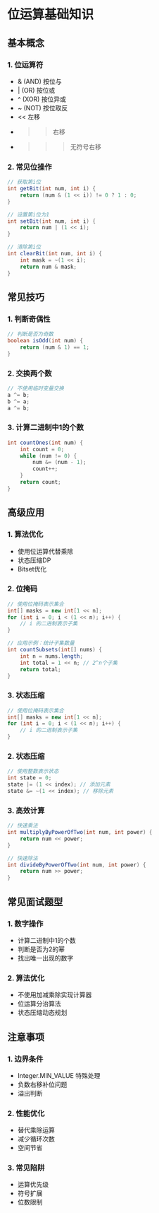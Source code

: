 # 位运算基础知识

## 基本概念

### 1. 位运算符
- & (AND) 按位与
- | (OR) 按位或
- ^ (XOR) 按位异或
- ~ (NOT) 按位取反
- << 左移
- >> 右移
- >>> 无符号右移

### 2. 常见位操作
```java
// 获取第i位
int getBit(int num, int i) {
    return (num & (1 << i)) != 0 ? 1 : 0;
}

// 设置第i位为1
int setBit(int num, int i) {
    return num | (1 << i);
}

// 清除第i位
int clearBit(int num, int i) {
    int mask = ~(1 << i);
    return num & mask;
}
```

## 常见技巧

### 1. 判断奇偶性
```java
// 判断是否为奇数
boolean isOdd(int num) {
    return (num & 1) == 1;
}
```

### 2. 交换两个数
```java
// 不使用临时变量交换
a ^= b;
b ^= a;
a ^= b;
```

### 3. 计算二进制中1的个数
```java
int countOnes(int num) {
    int count = 0;
    while (num != 0) {
        num &= (num - 1);
        count++;
    }
    return count;
}
```

## 高级应用

### 1. 算法优化
- 使用位运算代替乘除
- 状态压缩DP
- Bitset优化

### 2. 位掩码
```java
// 使用位掩码表示集合
int[] masks = new int[1 << n];
for (int i = 0; i < (1 << n); i++) {
    // i 的二进制表示子集
}

// 应用示例：统计子集数量
int countSubsets(int[] nums) {
    int n = nums.length;
    int total = 1 << n; // 2^n个子集
    return total;
}
```

### 3. 状态压缩
```java
// 使用位掩码表示集合
int[] masks = new int[1 << n];
for (int i = 0; i < (1 << n); i++) {
    // i 的二进制表示子集
}
```

### 2. 状态压缩
```java
// 使用整数表示状态
int state = 0;
state |= (1 << index); // 添加元素
state &= ~(1 << index); // 移除元素
```

### 3. 高效计算
```java
// 快速乘法
int multiplyByPowerOfTwo(int num, int power) {
    return num << power;
}

// 快速除法
int divideByPowerOfTwo(int num, int power) {
    return num >> power;
}
```

## 常见面试题型

### 1. 数字操作
- 计算二进制中1的个数
- 判断是否为2的幂
- 找出唯一出现的数字

### 2. 算法优化
- 不使用加减乘除实现计算器
- 位运算分治算法
- 状态压缩动态规划

## 注意事项

### 1. 边界条件
- Integer.MIN_VALUE 特殊处理
- 负数右移补位问题
- 溢出判断

### 2. 性能优化
- 替代乘除运算
- 减少循环次数
- 空间节省

### 3. 常见陷阱
- 运算优先级
- 符号扩展
- 位数限制
